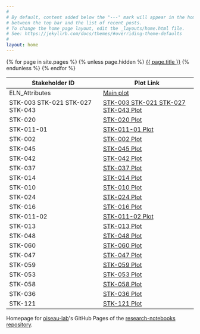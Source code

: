 ```yaml
---
#
# By default, content added below the "---" mark will appear in the home page
# between the top bar and the list of recent posts.
# To change the home page layout, edit the _layouts/home.html file.
# See: https://jekyllrb.com/docs/themes/#overriding-theme-defaults
#
layout: home
---
```


{% for page in site.pages %}
  {% unless page.hidden %}
    <a href="{{ page.url }}">{{ page.title }}</a>
  {% endunless %}
{% endfor %}


| Stakeholder ID | Plot Link |
| -------------- | --------- |
| ELN_Attributes | [Main plot](https://oiseau-lab.github.io/research-notebooks/main_plot/) |
| STK-003 STK-021 STK-027 STK-043 | [STK-003 STK-021 STK-027 STK-043 Plot](https://oiseau-lab.github.io/research-notebooks/STK-003%20STK-021%20STK-027%20STK-043/) | 
| STK-020 | [STK-020 Plot](https://oiseau-lab.github.io/research-notebooks/STK-020) |
| STK-011-01 | [STK-011-01 Plot](https://oiseau-lab.github.io/research-notebooks/STK-011-01/) |
| STK-002 | [STK-002 Plot](https://oiseau-lab.github.io/research-notebooks/STK-002/) |
| STK-045 | [STK-045 Plot](https://oiseau-lab.github.io/research-notebooks/STK-045/) |
| STK-042 | [STK-042 Plot](https://oiseau-lab.github.io/research-notebooks/STK-042/) |
| STK-037 | [STK-037 Plot](https://oiseau-lab.github.io/research-notebooks/STK-037/) |
| STK-014 | [STK-014 Plot](https://oiseau-lab.github.io/research-notebooks/STK-014/) |
| STK-010 | [STK-010 Plot](https://oiseau-lab.github.io/research-notebooks/STK-010/) |
| STK-024 | [STK-024 Plot](https://oiseau-lab.github.io/research-notebooks/STK-024/) |
| STK-016 | [STK-016 Plot](https://oiseau-lab.github.io/research-notebooks/STK-016/) |
| STK-011-02 | [STK-011-02 Plot](https://oiseau-lab.github.io/research-notebooks/STK-011-02/) |
| STK-013 | [STK-013 Plot](https://oiseau-lab.github.io/research-notebooks/STK-013/) |
| STK-048 | [STK-048 Plot](https://oiseau-lab.github.io/research-notebooks/STK-048/) |
| STK-060 | [STK-060 Plot](https://oiseau-lab.github.io/research-notebooks/STK-060/) |
| STK-047 | [STK-047 Plot](https://oiseau-lab.github.io/research-notebooks/STK-047/) |
| STK-059 | [STK-059 Plot](https://oiseau-lab.github.io/research-notebooks/STK-059/) |
| STK-053 | [STK-053 Plot](https://oiseau-lab.github.io/research-notebooks/STK-053/) |
| STK-058 | [STK-058 Plot](https://oiseau-lab.github.io/research-notebooks/STK-058/) |
| STK-036 | [STK-036 Plot](https://oiseau-lab.github.io/research-notebooks/STK-036/) |
| STK-121 | [STK-121 Plot](https://oiseau-lab.github.io/research-notebooks/STK-121/) |



Homepage for [oiseau-lab](https://github.com/oiseau-lab)'s GitHub Pages of the [research-notebooks repository](https://github.com/oiseau-lab/research-notebooks).
